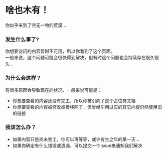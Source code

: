 # 啥也木有！

你似乎来到了空无一物的荒漠...

### 发生什么事了? 
你想要访问的内容暂时不可用，所以你看到了这个页面。  
一般来说，这个问题可能会很快得到解决，但有时这个问题也会持续存在很久很久...

### 为什么会这样？
有很多原因会导致现在的状况，一般来说可能是：  
- 你想要查看的内容还没有完工，所以你被引向了这个占位符文档
- 你想要查看的内容被修改或者移除了，但曾经引用过它的其它内容仍然使用旧的链接

### 我该怎么办？
- 如果内容只是尚未完工，你可以再等等，或许有生之年的某一天...  
- 如果你确定有什么错误或遗漏，可以提交一个Issue来通知我们解决